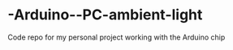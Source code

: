 -Arduino--PC-ambient-light
==========================

Code repo for my personal project working with the Arduino chip
